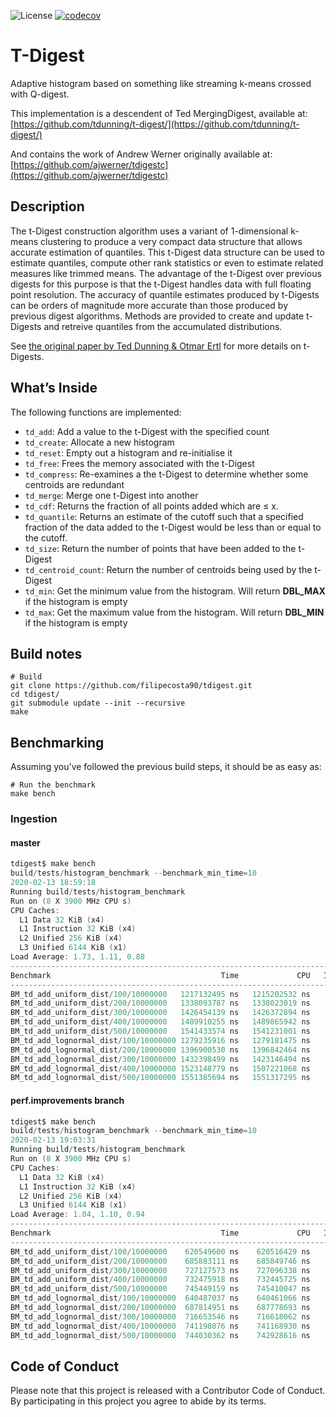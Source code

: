 
![License](https://img.shields.io/badge/License-MIT-blue.svg)
[![codecov](https://codecov.io/gh/filipecosta90/tdigest/branch/master/graph/badge.svg)](https://codecov.io/gh/filipecosta90/tdigest)
# T-Digest

Adaptive histogram based on something like streaming k-means crossed with Q-digest.


This implementation is a descendent of Ted MergingDigest, available at:
[https://github.com/tdunning/t-digest/](https://github.com/tdunning/t-digest/)


And contains the work of  Andrew Werner originally available at:
[https://github.com/ajwerner/tdigestc](https://github.com/ajwerner/tdigestc)

## Description

The t-Digest construction algorithm uses a variant of 1-dimensional
k-means clustering to produce a very compact data structure that allows
accurate estimation of quantiles. This t-Digest data structure can be
used to estimate quantiles, compute other rank statistics or even to
estimate related measures like trimmed means. The advantage of the
t-Digest over previous digests for this purpose is that the t-Digest
handles data with full floating point resolution. The accuracy of
quantile estimates produced by t-Digests can be orders of magnitude more
accurate than those produced by previous digest algorithms. Methods are
provided to create and update t-Digests and retreive quantiles from the
accumulated distributions.

See [the original paper by Ted Dunning & Otmar
Ertl](https://arxiv.org/abs/1902.04023) for more details on t-Digests.

## What’s Inside

The following functions are implemented:

  - `td_add`: Add a value to the t-Digest with the specified count
  - `td_create`: Allocate a new histogram
  - `td_reset`: Empty out a histogram and re-initialise it
  - `td_free`: Frees the memory associated with the t-Digest
  - `td_compress`: Re-examines a the t-Digest to determine whether some centroids are redundant
  - `td_merge`: Merge one t-Digest into another
  - `td_cdf`:  Returns the fraction of all points added which are &le; x.
  - `td_quantile`: Returns an estimate of the cutoff such that a specified fraction of the data added to the t-Digest would be less than or equal to the cutoff.
  - `td_size`: Return the number of points that have been added to the t-Digest
  - `td_centroid_count`: Return the number of centroids being used by the t-Digest
  - `td_min`: Get the minimum value from the histogram.  Will return __DBL_MAX__ if the histogram is empty
  - `td_max`: Get the maximum value from the histogram.  Will return __DBL_MIN__ if the histogram is empty

## Build notes

``` 
# Build
git clone https://github.com/filipecosta90/tdigest.git
cd tdigest/
git submodule update --init --recursive
make
```
## Benchmarking

Assuming you've followed the previous build steps, it should be as easy as:
``` 
# Run the benchmark
make bench
```

### Ingestion

#### master
``` c
tdigest$ make bench
build/tests/histogram_benchmark --benchmark_min_time=10
2020-02-13 18:59:18
Running build/tests/histogram_benchmark
Run on (8 X 3900 MHz CPU s)
CPU Caches:
  L1 Data 32 KiB (x4)
  L1 Instruction 32 KiB (x4)
  L2 Unified 256 KiB (x4)
  L3 Unified 6144 KiB (x1)
Load Average: 1.73, 1.11, 0.88
------------------------------------------------------------------------------------------------
Benchmark                                      Time             CPU   Iterations UserCounters...
------------------------------------------------------------------------------------------------
BM_td_add_uniform_dist/100/10000000   1217132495 ns   1215202532 ns           11 Centroid_Count=76 Total_Compressions=205.048k items_per_second=748.098k/s
BM_td_add_uniform_dist/200/10000000   1338093787 ns   1338023019 ns           11 Centroid_Count=120 Total_Compressions=100.695k items_per_second=679.428k/s
BM_td_add_uniform_dist/300/10000000   1426454139 ns   1426372894 ns           10 Centroid_Count=171 Total_Compressions=60.85k items_per_second=701.079k/s
BM_td_add_uniform_dist/400/10000000   1489910255 ns   1489865942 ns            9 Centroid_Count=218 Total_Compressions=40.927k items_per_second=745.779k/s
BM_td_add_uniform_dist/500/10000000   1541433574 ns   1541231001 ns            9 Centroid_Count=253 Total_Compressions=32.621k items_per_second=720.924k/s
BM_td_add_lognormal_dist/100/10000000 1279235916 ns   1279181475 ns           11 Centroid_Count=75 Total_Compressions=204.968k items_per_second=710.682k/s
BM_td_add_lognormal_dist/200/10000000 1396900530 ns   1396842464 ns           10 Centroid_Count=124 Total_Compressions=91.795k items_per_second=715.9k/s
BM_td_add_lognormal_dist/300/10000000 1432398499 ns   1423146494 ns           10 Centroid_Count=167 Total_Compressions=60.787k items_per_second=702.668k/s
BM_td_add_lognormal_dist/400/10000000 1523148779 ns   1507221068 ns            9 Centroid_Count=207 Total_Compressions=40.828k items_per_second=737.192k/s
BM_td_add_lognormal_dist/500/10000000 1551385694 ns   1551317295 ns            9 Centroid_Count=259 Total_Compressions=32.652k items_per_second=716.237k/s
```

#### perf.improvements branch

``` c
tdigest$ make bench
build/tests/histogram_benchmark --benchmark_min_time=10
2020-02-13 19:03:31
Running build/tests/histogram_benchmark
Run on (8 X 3900 MHz CPU s)
CPU Caches:
  L1 Data 32 KiB (x4)
  L1 Instruction 32 KiB (x4)
  L2 Unified 256 KiB (x4)
  L3 Unified 6144 KiB (x1)
Load Average: 1.04, 1.10, 0.94
------------------------------------------------------------------------------------------------
Benchmark                                      Time             CPU   Iterations UserCounters...
------------------------------------------------------------------------------------------------
BM_td_add_uniform_dist/100/10000000    620549600 ns    620516429 ns           22 Centroid_Count=56 Total_Compressions=404.425k items_per_second=732.528k/s
BM_td_add_uniform_dist/200/10000000    685883111 ns    685849746 ns           20 Centroid_Count=110 Total_Compressions=182.358k items_per_second=729.023k/s
BM_td_add_uniform_dist/300/10000000    727127573 ns    727096338 ns           19 Centroid_Count=153 Total_Compressions=115.006k items_per_second=723.86k/s
BM_td_add_uniform_dist/400/10000000    732475918 ns    732445725 ns           19 Centroid_Count=190 Total_Compressions=85.779k items_per_second=718.573k/s
BM_td_add_uniform_dist/500/10000000    745449159 ns    745410047 ns           19 Centroid_Count=238 Total_Compressions=68.738k items_per_second=706.076k/s
BM_td_add_lognormal_dist/100/10000000  640487037 ns    640461066 ns           22 Centroid_Count=56 Total_Compressions=404.56k items_per_second=709.716k/s
BM_td_add_lognormal_dist/200/10000000  687814951 ns    687778693 ns           20 Centroid_Count=104 Total_Compressions=182.567k items_per_second=726.978k/s
BM_td_add_lognormal_dist/300/10000000  716653546 ns    716618062 ns           19 Centroid_Count=146 Total_Compressions=114.663k items_per_second=734.444k/s
BM_td_add_lognormal_dist/400/10000000  741198076 ns    741168930 ns           14 Centroid_Count=197 Total_Compressions=63.375k items_per_second=963.729k/s
BM_td_add_lognormal_dist/500/10000000  744030362 ns    742928616 ns           18 Centroid_Count=238 Total_Compressions=65.103k items_per_second=747.791k/s
```

## Code of Conduct

Please note that this project is released with a Contributor Code of
Conduct. By participating in this project you agree to abide by its
terms.

